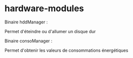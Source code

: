 # hardware-modules

Binaire hddManager :

Permet d'éteindre ou d'allumer un disque dur

Binaire consoManager :

Permet d'obtenir les valeurs de consommations énergétiques